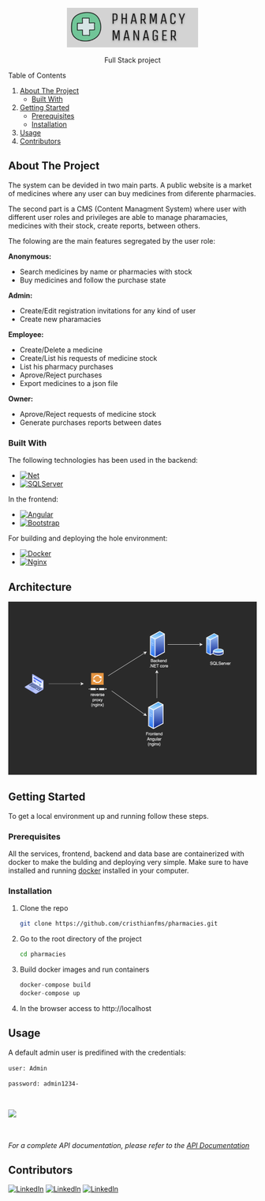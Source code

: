 <!-- PROJECT LOGO -->
<br />
<div align="center">
  <a href="https://github.com/cristhianfms/pharmacies">
    <img src="Documentation/images/logo.png" alt="Pharmacy Manager" height="80">
  </a>

  <p align="center">
    Full Stack project
  </p>
</div>



<!-- TABLE OF CONTENTS -->

<summary>Table of Contents</summary>
<ol>
  <li>
    <a href="#about-the-project">About The Project</a>
    <ul>
      <li><a href="#built-with">Built With</a></li>
    </ul>
  </li>
  <li>
    <a href="#getting-started">Getting Started</a>
    <ul>
      <li><a href="#prerequisites">Prerequisites</a></li>
      <li><a href="#installation">Installation</a></li>
    </ul>
  </li>
  <li><a href="#usage">Usage</a></li>
  <li><a href="#contributors">Contributors</a></li>
</ol>


<!-- ABOUT THE PROJECT -->
## About The Project

The system can be devided in two main parts. A public website is a market of medicines where any user can buy medicines from diferente pharmacies. 

The second part is a CMS (Content Managment System) where user with different user roles and privileges are able to manage pharamacies, medicines with their stock, create reports, between others.

The folowing are the main features segregated by the user role:

__Anonymous:__
* Search medicines by name or pharmacies with stock
* Buy medicines and follow the purchase state

__Admin:__
* Create/Edit registration invitations for any kind of user 
* Create new pharamacies

__Employee:__
* Create/Delete a medicine
* Create/List his requests of medicine stock
* List his pharmacy purchases
* Aprove/Reject purchases
* Export medicines to a json file 

__Owner:__
* Aprove/Reject requests of medicine stock 
* Generate purchases reports between dates


### Built With

The following technologies has been used in the backend:

* [![Net][Net.com]][Net-url]
* [![SQLServer][SQLServer.com]][Net-url]

In the frontend:
* [![Angular][Angular.io]][Angular-url]
* [![Bootstrap][Bootstrap.com]][Bootstrap-url]

For building and deploying the hole environment:
* [![Docker][Docker.com]][Net-url]
* [![Nginx][Nginx.com]][Nginx-url]


<!-- GETTING STARTED -->
## Architecture

<img src="Documentation/images/deploy_diagram.png" alt="Pharmacy Manager" height="350">


<!-- GETTING STARTED -->
## Getting Started

To get a local environment up and running follow these steps.


### Prerequisites

All the services, frontend, backend and data base are containerized with docker to make the bulding and deploying very simple. Make sure to have installed and running [docker](https://www.docker.com/) installed in your computer.


### Installation

1. Clone the repo
   ```sh
   git clone https://github.com/cristhianfms/pharmacies.git
   ```

2. Go to the root directory of the project
   ```sh
   cd pharmacies
   ```
3. Build docker images and run containers

   ```js
   docker-compose build
   docker-compose up
   ```

4. In the browser access to http://localhost


<!-- USAGE EXAMPLES -->
## Usage

A default admin user is predifined with the credentials: 

`user: Admin`

`password: admin1234-`

<br />

![](Documentation/images/demo.gif)

<br />


_For a complete API documentation, please refer to the [API Documentation](Documentation/API_Documentation.pdf)_


<!-- Contributors -->
## Contributors 
[![LinkedIn][linkedin-shield-cris]][linkedin-url-cris] [![LinkedIn][linkedin-shield-fede]][linkedin-url-fede] [![LinkedIn][linkedin-shield-nacho]][linkedin-url-nacho]


<!-- MARKDOWN LINKS & IMAGES -->
[linkedin-shield-cris]: https://img.shields.io/badge/-Cristhian_Maciel-black.svg?style=for-the-badge&logo=linkedin&colorB=555
[linkedin-url-cris]: https://www.linkedin.com/in/cristhianfms/
[linkedin-shield-nacho]: https://img.shields.io/badge/-Ignacio_Olivera-black.svg?style=for-the-badge&logo=linkedin&colorB=555
[linkedin-url-nacho]: https://www.linkedin.com/in/nacho/
[linkedin-shield-fede]: https://img.shields.io/badge/-Federico_Czarnievicz-black.svg?style=for-the-badge&logo=linkedin&colorB=555
[linkedin-url-fede]: https://www.linkedin.com/in/federico-czarnievicz-907a28200/
[SQLServer.com]: https://img.shields.io/badge/SQLServer-CC2927?style=for-the-badge&logo=sqlserver&logoColor=white
[SQLServer-url]: https://www.microsoft.com/en-us/sql-server/
[NET.com]: https://img.shields.io/badge/.NET-512BD4?style=for-the-badge&logo=net&logoColor=white
[NET-url]: https://dotnet.microsoft.com/
[Angular.io]: https://img.shields.io/badge/Angular-DD0031?style=for-the-badge&logo=angular&logoColor=white
[Angular-url]: https://angular.io/
[Bootstrap.com]: https://img.shields.io/badge/Bootstrap-563D7C?style=for-the-badge&logo=bootstrap&logoColor=white
[Bootstrap-url]: https://getbootstrap.com
[Docker.com]: https://img.shields.io/badge/Docker-2496ED?style=for-the-badge&logo=sqlserver&logoColor=white
[Docker-url]: https://www.docker.com/
[Nginx.com]: https://img.shields.io/badge/Nginx-009639?style=for-the-badge&logo=sqlserver&logoColor=white
[Nginx-url]: https://www.nginx.com/